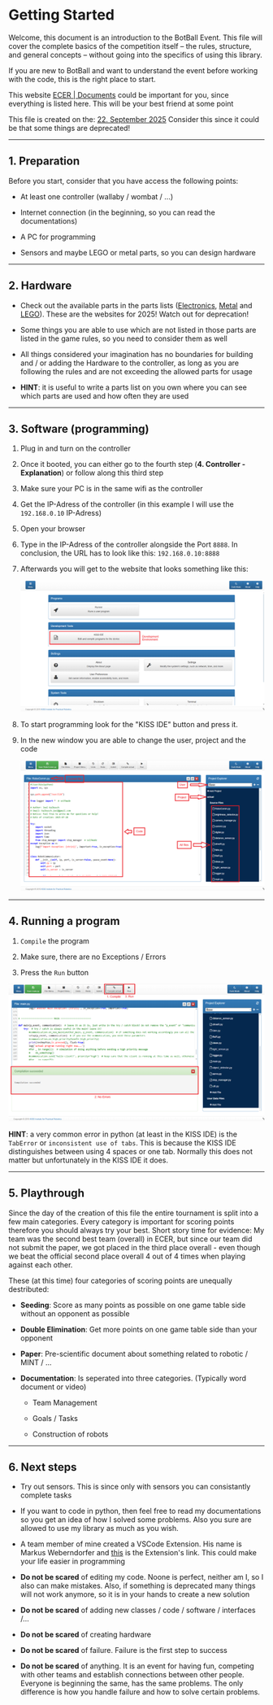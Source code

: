 # Getting Started

Welcome, this document is an introduction to the BotBall Event. This file will cover the complete basics of the competition itself – the rules, structure, and general concepts – without going into the specifics of using this library.  

If you are new to BotBall and want to understand the event before working with the code, this is the right place to start.

This website [ECER | Documents](https://ecer.pria.at/documents) could be important for you, since everything is listed here. This will be your best friend at some point

This file is created on the: <u>22. September 2025</u>
Consider this since it could be that some things are deprecated!

---

## 1. Preparation

Before you start, consider that you have access the following points:

- At least one controller (wallaby / wombat / ...)

- Internet connection (in the beginning, so you can read the documentations)

- A PC for programming

- Sensors and maybe LEGO or metal parts, so you can design hardware

---

## 2. Hardware

- Check out the available parts in the parts lists ([Electronics](https://ecer.pria.at/documents/2025/botball/parts-lists/2025%20Electronics%20Kit.pdf), [Metal](https://ecer.pria.at/documents/2025/botball/parts-lists/2025%20KIPR%20Metal%20Parts%20v1.1.pdf) and [LEGO](https://ecer.pria.at/documents/2025/botball/parts-lists/2025%20Lego%20Parts.pdf)). These are the websites for 2025! Watch out for deprecation!

- Some things you are able to use which are not listed in those parts are listed in the game rules, so you need to consider them as well

- All things considered your imagination has no boundaries for building and / or adding the Hardware to the controller, as long as you are following the rules and are not exceeding the allowed parts for usage

- **HINT**: it is useful to write a parts list on you own where you can see which parts are used and how often they are used

---

## 3. Software (programming)

1. Plug in and turn on the controller

2. Once it booted, you can either go to the fourth step (**4. Controller - Explanation**) or follow along this third step

3. Make sure your PC is in the same wifi as the controller

4. Get the IP-Adress of the controller (in this example I will use the `192.168.0.10` IP-Adress)

5. Open your browser

6. Type in the IP-Adress of the controller alongside the Port `8888`. In conclusion, the URL has to look like this: `192.168.0.10:8888` 

7. Afterwards you will get to the website that looks something like this:
   
   ![](./img/StartingPage.png)

8. To start programming look for the "KISS IDE" button and press it.

9. In the new window you are able to change the user, project and the code
   
   ![](./img/Overall.png)

---

## 4. Running a program

1. `Compile` the program

2. Make sure, there are no Exceptions / Errors

3. Press the `Run` button

![](./img/Compiling.png)

**HINT**: a very common error in python (at least in the KISS IDE) is the `TabError` or `inconsistent use of tabs`. This is because the KISS IDE distinguishes between using 4 spaces or one tab. Normally this does not matter but unfortunately in the KISS IDE it does.

---

## 5. Playthrough

Since the day of the creation of this file the entire tournament is split into a few main categories. Every category is important for scoring points therefore you should always try your best. Short story time for evidence: My team was the second best team (overall) in ECER, but since our team did not submit the paper, we got placed in the third place overall - even though we beat the official second place overall 4 out of 4 times when playing against each other. 

These (at this time) four categories of scoring points are unequally destributed: 

- **Seeding**: Score as many points as possible on one game table side without an opponent as possible

- **Double Elimination**: Get more points on one game table side than your opponent

- **Paper**: Pre-scientific document about something related to robotic / MINT / ...

- **Documentation**: Is seperated into three categories. (Typically word document or video)
  
  - Team Management
  
  - Goals / Tasks
  
  - Construction of robots

---

## 6. Next steps

- Try out sensors. This is since only with sensors you can consistantly complete tasks

- If you want to code in python, then feel free to read my documentations so you get an idea of how I solved some problems. Also you sure are allowed to use my library as much as you wish. 

- A team member of mine created a VSCode Extension. His name is Markus Weberndorfer and [this](https://marketplace.visualstudio.com/items?itemName=markusweberndorfer0.kipr-wombat-vscode-extension) is the Extension's link. This could make your life easier in programming

- **Do not be scared** of editing my code. Noone is perfect, neither am I, so I also can make mistakes. Also, if something is deprecated many things will not work anymore, so it is in your hands to create a new solution

- **Do not be scared** of adding new classes / code / software / interfaces /... 

- **Do not be scared** of creating hardware

- **Do not be scared** of failure. Failure is the first step to success 

- **Do not be scared** of anything. It is an event for having fun, competing with other teams and establish connections between other people. Everyone is beginning the same, has the same problems. The only difference is how you handle failure and how to solve certain problems. 
